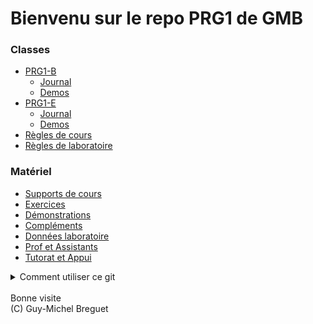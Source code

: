# Bienvenu sur le repo PRG1 de GMB

### Classes
- [PRG1-B](https://github.com/2024-PRG1-GMB/COURS/tree/main/Classe_PRG1-B)
	- [Journal](https://github.com/2024-PRG1-GMB/COURS/blob/main/Classe_PRG1-B/readme.md)
	- [Demos](https://github.com/2024-PRG1-GMB/COURS/tree/main/Classe_PRG1-B/Demos_PRG1_B)
- [PRG1-E](https://github.com/2024-PRG1-GMB/COURS/tree/main/Classe_PRG1-E)
	- [Journal](https://github.com/2024-PRG1-GMB/COURS/blob/main/Classe_PRG1-E/readme.md)
	- [Demos](https://github.com/2024-PRG1-GMB/COURS/tree/main/Classe_PRG1-E/Demos_PRG1_E)
- [Règles de cours](https://github.com/2024-PRG1-GMB/COURS/blob/main/Complements/GMB_regles_cours.pdf)
- [Règles de laboratoire](https://github.com/2024-PRG1-GMB/COURS/blob/main/Complements/GMB_regles_labo.pdf)

### Matériel
- [Supports de cours](https://github.com/2024-PRG1-GMB/COURS/tree/main/Slides)
- [Exercices](https://github.com/PRG1-HEIGVD/PRG1_Recueil_Exercices)
- [Démonstrations](https://github.com/gmbreguet/PRG1_GMB_DEMO)
- [Compléments](https://github.com/2024-PRG1-GMB/COURS/tree/main/Complements) 
- [Données laboratoire](https://github.com/2024-PRG1-GMB/COURS/tree/main/Laboratoires) 
- [Prof et Assistants](https://github.com/2024-PRG1-GMB/COURS/blob/main/Prof_Assistants.md)
- [Tutorat et Appui](https://github.com/2024-PRG1-GMB/COURS/blob/main/Tutorat_Appui.md)

<details>
<summary>Comment utiliser ce git</summary>

Vous pouvez utiliser ce repo comme suit :

- Visualiser les codes dans votre navigateur avec l'URL

	`https://github.com/2024-PRG1-GMB/COURS`

- Copier/Coller un code en particulier dans votre IDE

	![Copier/Coller](_images/git_button_copy.png)

- Cloner ce git entier avec la commande

	`git clone git@github.com:2024-PRG1-GMB/COURS.git`

- ... puis faire un pull régulièrement

	`git pull <votre répertoire>`
</details>

</br>
Bonne visite</br>
(C) Guy-Michel Breguet

